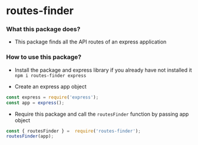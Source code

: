 # routes-finder

### What this package does?

- This package finds all the API routes of an express application 

### How to use this package?

- Install the package and express library if you already have not installed it
`npm i routes-finder express`


- Create an express app object 
```js
const express = require('express');
const app = express();
```

- Require this package and call the `routesFinder` function by passing app object
```js
const { routesFinder } =  require('routes-finder');
routesFinder(app);
```
